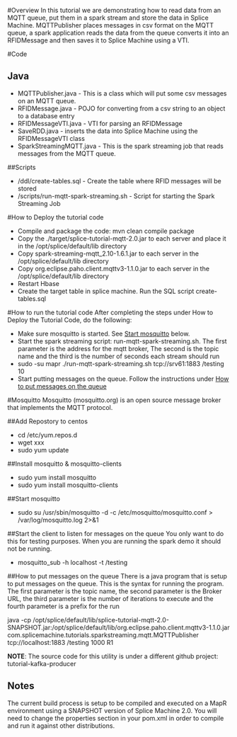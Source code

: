 #Overview
In this tutorial we are demonstrating how to read data from an MQTT queue, put them in a spark stream and store the data in Splice Machine. MQTTPublisher places messages in csv format on the MQTT queue, a spark application reads the data from the queue converts it into an RFIDMessage and then saves it to Splice Machine using a VTI.

#Code
## Java
- MQTTPublisher.java - This is a class which will put some csv messages on an MQTT queue.
- RFIDMessage.java - POJO for converting from a csv string to an object to a database entry
- RFIDMessageVTI.java - VTI for parsing an RFIDMessage
- SaveRDD.java - inserts the data into Splice Machine using the RFIDMessageVTI class
- SparkStreamingMQTT.java - This is the spark streaming job that reads messages from the MQTT queue.

##Scripts
- /ddl/create-tables.sql - Create the table where RFID messages will be stored
- /scripts/run-mqtt-spark-streaming.sh - Script for starting the Spark Streaming Job

#How to Deploy the tutorial code
- Compile and package the code: mvn clean compile package
- Copy the ./target/splice-tutorial-mqtt-2.0.jar to each server and place it in the /opt/splice/default/lib directory
- Copy spark-streaming-mqtt_2.10-1.6.1.jar to each server in the /opt/splice/default/lib directory
- Copy org.eclipse.paho.client.mqttv3-1.1.0.jar to each server in the /opt/splice/default/lib directory
- Restart Hbase
- Create the target table in splice machine.  Run the SQL script create-tables.sql


#How to run the tutorial code
After completing the steps under How to Deploy the Tutorial Code, do the following:

+ Make sure mosquitto is started.  See [Start mosquitto](#mosquittoStart) below.
+ Start the spark streaming script: run-mqtt-spark-streaming.sh.  The first parameter is the address for the mqtt broker, The second is the topic name and the third is the number of seconds each stream should run
+ sudo -su mapr ./run-mqtt-spark-streaming.sh tcp://srv61:1883 /testing 10
+ Start putting messages on the queue.  Follow the instructions under [How to put messages on the queue](#mosquittoPublisher)


#Mosquitto 
Mosquitto (mosquitto.org) is an open source message broker that implements the MQTT protocol.

##Add Repostory to centos
- cd /etc/yum.repos.d
- wget xxx
- sudo yum update

##Install mosquitto & mosquitto-clients
- sudo yum install mosquitto
- sudo yum install mosquitto-clients

##Start mosquitto<a id="mosquittoStart"></a>
- sudo su /usr/sbin/mosquitto -d -c /etc/mosquitto/mosquitto.conf > /var/log/mosquitto.log 2>&1


##Start the client to listen for messages on the queue 
You only want to do this for testing purposes.  When you are running the spark demo it should not be running.

- mosquitto_sub -h localhost -t /testing

##How to put messages on the queue<a id="mosquittoPublisher"></a>
There is a java program that is setup to put messages on the queue.  This is the syntax for running the program.  The first parameter is the topic name, the second parameter is the Broker URL,  the third parameter is the number of iterations to execute and the fourth parameter is a prefix for the run

java -cp /opt/splice/default/lib/splice-tutorial-mqtt-2.0-SNAPSHOT.jar:/opt/splice/default/lib/org.eclipse.paho.client.mqttv3-1.1.0.jar com.splicemachine.tutorials.sparkstreaming.mqtt.MQTTPublisher tcp://localhost:1883 /testing 1000 R1

__NOTE__: The source code for this utility is under a different github project: tutorial-kafka-producer


## Notes
The current build process is setup to be compiled and executed on a MapR environment using a SNAPSHOT version of Splice Machine 2.0.  You will need to change the properties section in your pom.xml in order to compile and run it against other distributions.
